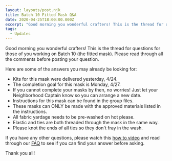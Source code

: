 ```yaml
---
layout: layouts/post.njk
title: Batch 10 Fitted Mask Q&A
date: 2020-04-25T18:00:00.000Z
excerpt: "Good morning you wonderful crafters! This is the thread for questions for those of you working on Batch 10 (the fitted mask). Please read through all the comments before posting your question."
tags:
  - Updates
---
```

Good morning you wonderful crafters! This is the thread for questions for those of you working on Batch 10 (the fitted mask). Please read through all the comments before posting your question.

Here are some of the answers you may already be looking for:

* Kits for this mask were delivered yesterday, 4/24.
* The completion goal for this mask is Monday, 4/27.
* If you cannot complete your masks by then, no worries! Just let your Neighborhood Captain know so you can arrange a new date.
* Instructions for this mask can be found in the group files.
* These masks can ONLY be made with the approved materials listed in the instructions.
* All fabric yardage needs to be pre-washed on hot please.
* Elastic and ties are both threaded through the mask in the same way.
* Please knot the ends of all ties so they don't fray in the wash.

If you have any other questions, please watch this [how to video](https://www.youtube.com/watch?v=Lyg_Nb27jp8) and read through our [FAQ](https://craftersagainstcovid19.org/faq/) to see if you can find your answer before asking.

Thank you all!